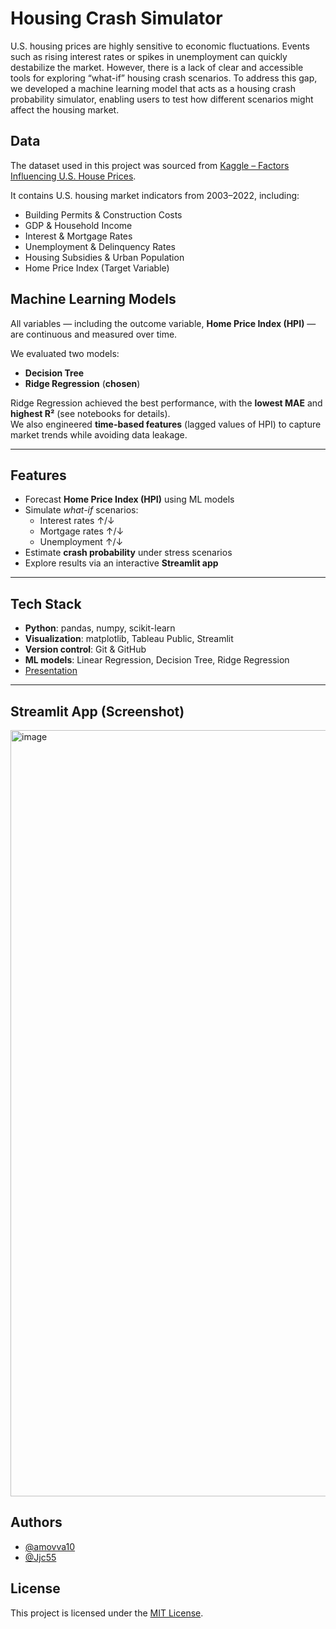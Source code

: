 # Housing Crash Simulator

U.S. housing prices are highly sensitive to economic fluctuations. Events such as rising interest rates or spikes in unemployment can quickly destabilize the market. However, there is a lack of clear and accessible tools for exploring “what-if” housing crash scenarios. To address this gap, we developed a machine learning model that acts as a housing crash probability simulator, enabling users to test how different scenarios might affect the housing market.
 

## Data
The dataset used in this project was sourced from 
[Kaggle – Factors Influencing U.S. House Prices](https://www.kaggle.com/datasets/jyotsnagurjar/factors-influencing-us-house-prices).  

It contains U.S. housing market indicators from 2003–2022, including:
- Building Permits & Construction Costs  
- GDP & Household Income  
- Interest & Mortgage Rates  
- Unemployment & Delinquency Rates  
- Housing Subsidies & Urban Population  
- Home Price Index (Target Variable)


## Machine Learning Models

All variables — including the outcome variable, **Home Price Index (HPI)** — are continuous and measured over time.  

We evaluated two models:  

- **Decision Tree**  
- **Ridge Regression** (**chosen**)  

 Ridge Regression achieved the best performance, with the **lowest MAE** and **highest R²** (see notebooks for details).  
 We also engineered **time-based features** (lagged values of HPI) to capture market trends while avoiding data leakage.

---

## Features

- Forecast **Home Price Index (HPI)** using ML models  
- Simulate *what-if* scenarios:  
  - Interest rates ↑/↓  
  - Mortgage rates ↑/↓  
  - Unemployment ↑/↓  
- Estimate **crash probability** under stress scenarios  
- Explore results via an interactive **Streamlit app**  

---

## Tech Stack
- **Python**: pandas, numpy, scikit-learn
- **Visualization**: matplotlib, Tableau Public, Streamlit
- **Version control**: Git & GitHub  
- **ML models**: Linear Regression, Decision Tree, Ridge Regression
- [Presentation](https://docs.google.com/presentation/d/1t2Ebq2lJ2uK7tw7e7eI4wWVfkjm6UCHRCP2EcPVMbMU/edit?usp=sharing)

---
## Streamlit App (Screenshot)
<img width="790" height="1226" alt="image" src="https://github.com/user-attachments/assets/79b2b808-6d1f-40c0-97d5-6eb04888ead5" />


## Authors
- [@amovva10](https://github.com/amovva10)  
- [@Jjc55](https://github.com/Jjc55)  


## License
This project is licensed under the [MIT License](LICENSE).
